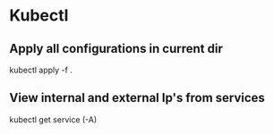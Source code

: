 # Kubectl

## Apply all configurations in current dir

kubectl apply -f .

## View internal and external Ip's from services

kubectl get service (-A)
